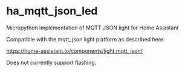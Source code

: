 # ha_mqtt_json_led
Micropython implementation of MQTT JSON light for Home Assistant

Compatible with the mqtt_json light platform as described here:

https://home-assistant.io/components/light.mqtt_json/

Does not currently support flashing.
